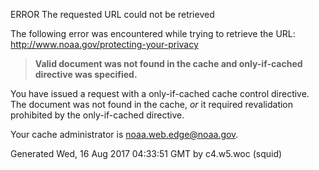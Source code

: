 ERROR The requested URL could not be retrieved

The following error was encountered while trying to retrieve the URL: http://www.noaa.gov/protecting-your-privacy

> **Valid document was not found in the cache and only-if-cached directive was specified.**

You have issued a request with a only-if-cached cache control directive. The document was not found in the cache, _or_ it required revalidation prohibited by the only-if-cached directive.

Your cache administrator is noaa.web.edge@noaa.gov.

  

Generated Wed, 16 Aug 2017 04:33:51 GMT by c4.w5.woc (squid)